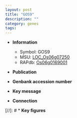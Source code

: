 ```yaml
---
layout: post
title: "GOS9"
description: ""
category: genes
tags: 
---
```


* **Information**  
    + Symbol: GOS9  
    + MSU: [LOC_Os06g07250](http://rice.uga.edu/cgi-bin/ORF_infopage.cgi?orf=LOC_Os06g07250)  
    + RAPdb: [Os06g0169001](http://rapdb.dna.affrc.go.jp/viewer/gbrowse_details/irgsp1?name=Os06g0169001)  

* **Publication**  

* **Genbank accession number**  

* **Key message**  

* **Connection**  

[//]: # * **Key figures**  


